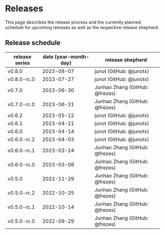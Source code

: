 # Releases

This page describes the release process and the currently planned schedule for upcoming releases as well as the respective release shepherd.

## Release schedule

| release series | date  (year-month-day) | release shepherd                            |
|----------------|--------------------------------------------|---------------------------------------------|
| v0.8.0         | 2023-08-07                                 | junot (GitHub: @junotx)                     |
| v0.8.0-rc.0    | 2023-07-27                                 | junot (GitHub: @junotx)                     |
| v0.7.0         | 2023-06-30                                 | Junhao Zhang (GitHub: @frezes)              |
| v0.7.0-rc.0    | 2023-06-21                                 | Junhao Zhang (GitHub: @frezes)              |
| v0.6.2         | 2023-05-12                                 | junot (GitHub: @junotx)                     |
| v0.6.1         | 2023-04-21                                 | junot (GitHub: @junotx)                     |
| v0.6.0         | 2023-04-14                                 | junot (GitHub: @junotx)                     |
| v0.6.0-rc.2    | 2023-04-03                                 | junot (GitHub: @junotx)                     |
| v0.6.0-rc.1    | 2023-03-24                                 | Junhao Zhang (GitHub: @frezes)              |
| v0.6.0-rc.0    | 2023-03-08                                 | Junhao Zhang (GitHub: @frezes)              |
| v0.5.0         | 2022-11-29                                 | Junhao Zhang (GitHub: @frezes)              |
| v0.5.0-rc.2    | 2022-10-25                                 | Junhao Zhang (GitHub: @frezes)              |
| v0.5.0-rc.1    | 2022-10-14                                 | Junhao Zhang (GitHub: @frezes)              |
| v0.5.0-rc.0    | 2022-09-29                                 | Junhao Zhang (GitHub: @frezes)              |

